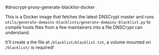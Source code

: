 #dnscrypt-proxy-generate-blacklist-docker

This is a Docker image that fetches the latest DNSCrypt master and runs
`utils/generate-domains-blacklists/generate-domains-blacklist.py` to compile
hosts files from a few maintainers into a file DNSCrypt can understand.

It'll create a the file at `/blacklist/blacklist.txt`, a volume mounted on `/blacklist/` is required!
